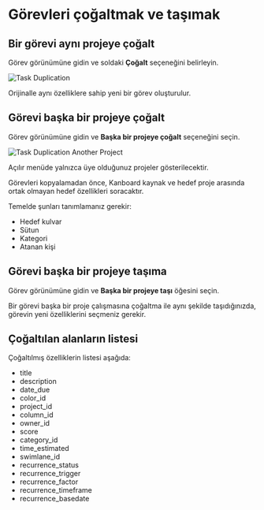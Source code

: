 Görevleri çoğaltmak ve taşımak
========================

Bir görevi aynı projeye çoğalt
--------------------------------------

Görev görünümüne gidin ve soldaki **Çoğalt** seçeneğini belirleyin.

![Task Duplication](screenshots/task-duplication.png)

Orijinalle aynı özelliklere sahip yeni bir görev oluşturulur.

Görevi başka bir projeye çoğalt
-----------------------------------

Görev görünümüne gidin ve **Başka bir projeye çoğalt** seçeneğini seçin.

![Task Duplication Another Project](screenshots/task-duplication-another-project.png)

Açılır menüde yalnızca üye olduğunuz projeler gösterilecektir.

Görevleri kopyalamadan önce, Kanboard kaynak ve hedef proje arasında ortak olmayan hedef özellikleri soracaktır.

Temelde şunları tanımlamanız gerekir:

- Hedef kulvar
- Sütun
- Kategori
- Atanan kişi

Görevi başka bir projeye taşıma
------------------------------

Görev görünümüne gidin ve **Başka bir projeye taşı** öğesini seçin.

Bir görevi başka bir proje çalışmasına çoğaltma ile aynı şekilde taşıdığınızda, görevin yeni özelliklerini seçmeniz gerekir.

Çoğaltılan alanların listesi
-------------------------

Çoğaltılmış özelliklerin listesi aşağıda:

- title
- description
- date_due
- color_id
- project_id
- column_id
- owner_id
- score
- category_id
- time_estimated
- swimlane_id
- recurrence_status
- recurrence_trigger
- recurrence_factor
- recurrence_timeframe
- recurrence_basedate
